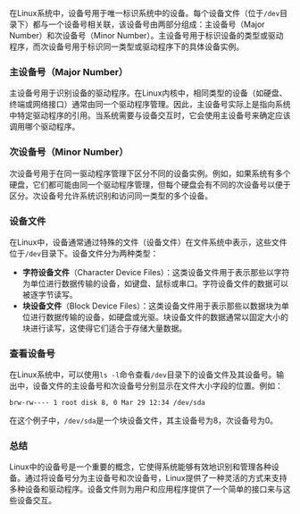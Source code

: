 在Linux系统中，设备号用于唯一标识系统中的设备。每个设备文件（位于`/dev`目录下）都与一个设备号相关联，该设备号由两部分组成：主设备号（Major Number）和次设备号（Minor Number）。主设备号用于标识设备的类型或驱动程序，而次设备号用于标识同一类型或驱动程序下的具体设备实例。

### 主设备号（Major Number）

主设备号用于识别设备的驱动程序。在Linux内核中，相同类型的设备（如硬盘、终端或网络接口）通常由同一个驱动程序管理。因此，主设备号实际上是指向系统中特定驱动程序的引用。当系统需要与设备交互时，它会使用主设备号来确定应该调用哪个驱动程序。

### 次设备号（Minor Number）

次设备号用于在同一驱动程序管理下区分不同的设备实例。例如，如果系统有多个硬盘，它们都可能由同一个驱动程序管理，但每个硬盘会有不同的次设备号以便于区分。次设备号允许系统识别和访问同一类型的多个设备。

### 设备文件

在Linux中，设备通常通过特殊的文件（设备文件）在文件系统中表示，这些文件位于`/dev`目录下。设备文件分为两种类型：

- **字符设备文件**（Character Device Files）：这类设备文件用于表示那些以字符为单位进行数据传输的设备，如键盘、鼠标或串口。字符设备文件的数据可以被逐字节读写。
- **块设备文件**（Block Device Files）：这类设备文件用于表示那些以数据块为单位进行数据传输的设备，如硬盘或光驱。块设备文件的数据通常以固定大小的块进行读写，这使得它们适合于存储大量数据。

### 查看设备号

在Linux系统中，可以使用`ls -l`命令查看`/dev`目录下的设备文件及其设备号。输出中，设备文件的主设备号和次设备号分别显示在文件大小字段的位置。例如：

```
brw-rw---- 1 root disk 8, 0 Mar 29 12:34 /dev/sda
```

在这个例子中，`/dev/sda`是一个块设备文件，其主设备号为8，次设备号为0。

### 总结

Linux中的设备号是一个重要的概念，它使得系统能够有效地识别和管理各种设备。通过将设备号分为主设备号和次设备号，Linux提供了一种灵活的方式来支持多种设备和驱动程序。设备文件则为用户和应用程序提供了一个简单的接口来与这些设备交互。